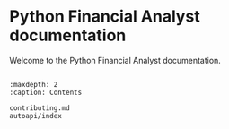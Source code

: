 # Python Financial Analyst documentation

Welcome to the Python Financial Analyst documentation.

```{include} ../README.md
```

```{toctree}
:maxdepth: 2
:caption: Contents

contributing.md
autoapi/index
```

